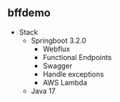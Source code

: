 ## bffdemo 
* Stack
  * Springboot 3.2.0
      * Webflux
      * Functional Endpoints
      * Swagger
      * Handle exceptions
      * AWS Lambda
  * Java 17
